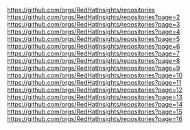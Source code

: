 https://github.com/orgs/RedHatInsights/repositories https://github.com/orgs/RedHatInsights/repositories?page=2 https://github.com/orgs/RedHatInsights/repositories?page=3 https://github.com/orgs/RedHatInsights/repositories?page=4 https://github.com/orgs/RedHatInsights/repositories?page=5 https://github.com/orgs/RedHatInsights/repositories?page=6 https://github.com/orgs/RedHatInsights/repositories?page=7 https://github.com/orgs/RedHatInsights/repositories?page=8 https://github.com/orgs/RedHatInsights/repositories?page=9 https://github.com/orgs/RedHatInsights/repositories?page=10 https://github.com/orgs/RedHatInsights/repositories?page=11 https://github.com/orgs/RedHatInsights/repositories?page=12 https://github.com/orgs/RedHatInsights/repositories?page=13 https://github.com/orgs/RedHatInsights/repositories?page=14 https://github.com/orgs/RedHatInsights/repositories?page=15 https://github.com/orgs/RedHatInsights/repositories?page=16
